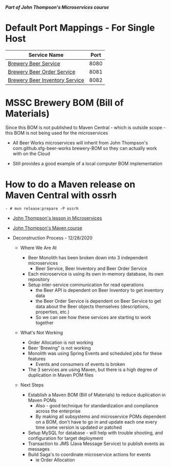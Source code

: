 ##### Part of John Thompson's Microservices course

# Default Port Mappings - For Single Host
| Service Name | Port | 
| --------| -----|
| [Brewery Beer Service](https://github.com/kawgh1/mssc-beer-service) | 8080 |
| [Brewery Beer Order Service](https://github.com/kawgh1/mssc-beer-order-service) | 8081 |
| [Brewery Beer Inventory Service](https://github.com/kawgh1/mssc-beer-inventory-service) | 8082 |

# MSSC Brewery BOM (Bill of Materials)

Since this BOM is not published to Maven Central - which is outside scope - this BOM is not being used for the microservices
- All Beer Works microservices will inherit from John Thompson's com.github.sfg-beer-works brewery-BOM so they can actually work with on the Cloud

- Still provides a good example of a local computer BOM implementation


# How to do a Maven release on Maven Central with ossrh
    - # mvn release:prepare -P ossrh
   - [John Thompson's lesson in Microservices](https://www.udemy.com/course/spring-boot-microservices-with-spring-cloud-beginner-to-guru/learn/lecture/17179256)
   - [John Thompson's Maven course](https://www.udemy.com/course/apache-maven-beginner-to-guru/)  
     
- Deconstruction Process - 12/28/2020
	 - Where We Are At
	    - Beer Monolith has been broken down into 3 independent microservices
			- Beer Service, Beer Inventory and Beer Order Service
		- Each microservice is using its own in-memory database, its own repository
		- Setup inter-service communication for read operations
			- the Beer API is dependent on Beer Inventory to get inventory data 
			- the Beer Order Service is dependent on Beer Service to get data about the Beer objects themselves (descriptions, properties, etc.)
			- So we can see how these services are starting to work together

	- What's Not Working
		- Order Allocation is not working
		- Beer 'Brewing" is not working
		- Monolith was using Spring Events and scheduled jobs for these features
			- Events and consumers of events is broken
		- The 3 services are using Maven, but there is a high degree of duplication in Maven POM files

	- Next Steps
		- Establish a Maven BOM (Bill of Materials) to reduce duplication in Maven POMs
			- Also - good technique for standardization and compliance across the enterprise
			- By making all subsystems and microservice POMs dependent on a BOM, don't have to go in and update each one every time some version is updated or patched
		- Setup MySQL for database - will help with trouble shooting, and configuration for target deployment
		- Transaction to JMS (Java Message Service) to publish events as messages
		- Build Saga's to coordinate microservice actions for events
			- ie Order Allocation